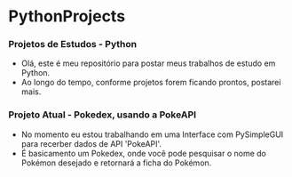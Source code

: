 # PythonProjects 
### Projetos de Estudos - Python
- Olá, este é meu repositório para postar meus trabalhos de estudo em Python.
- Ao longo do tempo, conforme projetos forem ficando prontos, postarei mais.

### Projeto Atual - Pokedex, usando a PokeAPI
- No momento eu estou trabalhando em uma Interface com PySimpleGUI para recerber dados de API 'PokeAPI'.
- É basicamento um Pokedex, onde você pode pesquisar o nome do Pokémon desejado e retornará a ficha do Pokémon.
